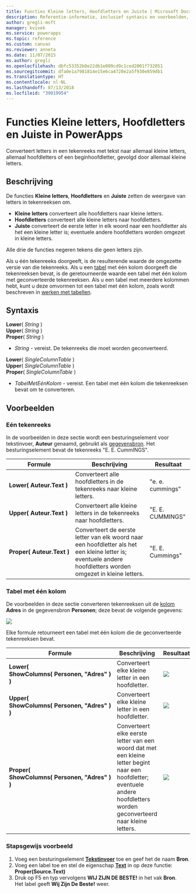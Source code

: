 ```yaml
---
title: Functies Kleine letters, Hoofdletters en Juiste | Microsoft Docs
description: Referentie-informatie, inclusief syntaxis en voorbeelden, voor de functies Kleine letters, Hoofdletters en Juiste in PowerApps
author: gregli-msft
manager: kvivek
ms.service: powerapps
ms.topic: reference
ms.custom: canvas
ms.reviewer: anneta
ms.date: 11/07/2015
ms.author: gregli
ms.openlocfilehash: dbfc53352b0e22db1e809cd9c1ced2001f732051
ms.sourcegitcommit: dfa0e1a7981814e15e6ca4720e2a5f930e859db1
ms.translationtype: HT
ms.contentlocale: nl-NL
ms.lasthandoff: 07/13/2018
ms.locfileid: "39019954"
---
```

# <a name="lower-upper-and-proper-functions-in-powerapps"></a>Functies Kleine letters, Hoofdletters en Juiste in PowerApps
Converteert letters in een tekenreeks met tekst naar allemaal kleine letters, allemaal hoofdletters of een beginhoofdletter, gevolgd door allemaal kleine letters.

## <a name="description"></a>Beschrijving
De functies **Kleine letters**, **Hoofdletters** en **Juiste** zetten de weergave van letters in tekenreeksen om.

* **Kleine letters** converteert alle hoofdletters naar kleine letters.
* **Hoofdletters** converteert alle kleine letters naar hoofdletters.
* **Juiste** converteert de eerste letter in elk woord naar een hoofdletter als het een kleine letter is; eventuele andere hoofdletters worden omgezet in kleine letters.

Alle drie de functies negeren tekens die geen letters zijn.

Als u één tekenreeks doorgeeft, is de resulterende waarde de omgezette versie van die tekenreeks.  Als u een [tabel](../working-with-tables.md) met één kolom doorgeeft die tekenreeksen bevat, is de geretourneerde waarde een tabel met één kolom met geconverteerde tekenreeksen. Als u een tabel met meerdere kolommen hebt, kunt u deze omvormen tot een tabel met één kolom, zoals wordt beschreven in [werken met tabellen](../working-with-tables.md).

## <a name="syntax"></a>Syntaxis
**Lower**( *String* )<br>**Upper**( *String* )<br>**Proper**( *String* )

* *String* - vereist. De tekenreeks die moet worden geconverteerd.

**Lower**( *SingleColumnTable* )<br>**Upper**( *SingleColumnTable* )<br>**Proper**( *SingleColumnTable* )

* *TabelMetEénKolom* - vereist. Een tabel met één kolom die tekenreeksen bevat om te converteren.

## <a name="examples"></a>Voorbeelden
### <a name="single-string"></a>Eén tekenreeks
In de voorbeelden in deze sectie wordt een besturingselement voor tekstinvoer, **Auteur** genaamd, gebruikt als [gegevensbron](../working-with-data-sources.md). Het besturingselement bevat de tekenreeks "E. E. CummINGS".

| Formule | Beschrijving | Resultaat |
| --- | --- | --- |
| **Lower(&nbsp;Auteur.Text&nbsp;)** |Converteert alle hoofdletters in de tekenreeks naar kleine letters. |"e. e. cummings" |
| **Upper(&nbsp;Auteur.Text&nbsp;)** |Converteert alle kleine letters in de tekenreeks naar hoofdletters. |"E. E. CUMMINGS" |
| **Proper(&nbsp;Auteur.Text&nbsp;)** |Converteert de eerste letter van elk woord naar een hoofdletter als het een kleine letter is; eventuele andere hoofdletters worden omgezet in kleine letters. |"E. E. Cummings" |

### <a name="single-column-table"></a>Tabel met één kolom
De voorbeelden in deze sectie converteren tekenreeksen uit de [kolom](../working-with-tables.md#columns) **Adres** in de gegevensbron **Personen**; deze bevat de volgende gegevens:

![](media/function-lower-upper-proper/people-table.png)

Elke formule retourneert een tabel met één kolom die de geconverteerde tekenreeksen bevat.

| Formule | Beschrijving | Resultaat |
| --- | --- | --- |
| **Lower( ShowColumns(&nbsp;Personen,&nbsp;"Adres"&nbsp;) )** |Converteert elke kleine letter in een hoofdletter. |<style> img { max-width:none; } </style> ![](media/function-lower-upper-proper/people-table-lower.png) |
| **Upper( ShowColumns(&nbsp;Personen,&nbsp;"Adres"&nbsp;) )** |Converteert elke kleine letter in een hoofdletter. |![](media/function-lower-upper-proper/people-table-upper.png) |
| **Proper( ShowColumns(&nbsp;Personen,&nbsp;"Adres"&nbsp;) )** |Converteert elke eerste letter van een woord dat met een kleine letter begint naar een hoofdletter; eventuele andere hoofdletters worden geconverteerd naar kleine letters. |![](media/function-lower-upper-proper/people-table-proper.png) |

### <a name="step-by-step-example"></a>Stapsgewijs voorbeeld
1. Voeg een besturingselement **[Tekstinvoer](../controls/control-text-input.md)** toe en geef het de naam **Bron**.
2. Voeg een label toe en stel de eigenschap **[Text](../controls/properties-core.md)** in op deze functie:<br>**Proper(Source.Text)**
3. Druk op F5 en typ vervolgens **WIJ ZIJN DE BESTE!** in het vak **Bron**.<br>Het label geeft **Wij Zijn De Beste!** weer.

